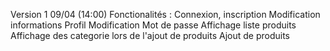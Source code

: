 Version 1
09/04 (14:00)
Fonctionalités : 
Connexion, inscription
Modification informations Profil
Modification Mot de passe
Affichage liste produits
Affichage des categorie lors de l'ajout de produits
Ajout de produits

